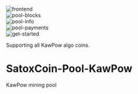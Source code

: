 ![frontend](https://github.com/cristianvsl/SatoxCoin-Pool-KawPow/assets/74607759/906151d1-4bb8-42ce-adcf-a4037c1bfeb6)
<br>
![pool-blocks](https://github.com/cristianvsl/SatoxCoin-Pool-KawPow/assets/74607759/5c8168aa-de94-4f13-8817-13d08477e474)
<br>
![pool-info](https://github.com/cristianvsl/SatoxCoin-Pool-KawPow/assets/74607759/d9691f73-017f-4f7b-af0d-476bc6130d01)
<br>
![pool-payments](https://github.com/cristianvsl/SatoxCoin-Pool-KawPow/assets/74607759/1fdf15a3-d35d-490e-addf-85ee47b31249)
<br>
![get-started](https://github.com/cristianvsl/SatoxCoin-Pool-KawPow/assets/74607759/2c92f4b4-5475-4d6d-a171-9628285cc76d)
<br>

Supporting all KawPow algo coins.




# SatoxCoin-Pool-KawPow
KawPow mining pool
